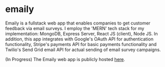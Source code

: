 # emaily
Emaily is a fullstack web app that enables companies to get customer feedback via email surveys.  I employ the 'MERN' tech stack for my implementation: MongoDB, Express Server, React JS (client), Node JS.  In addition, this app integrates with Google's OAuth API for authentication functionality, Stripe's payments API for basic payments functionality and Twilio's Send Grid email API for actual sending of email survey campaigns.

(In Progress) The Emaily web app is publicly hosted [here](https://calm-fjord-85714.herokuapp.com/).
